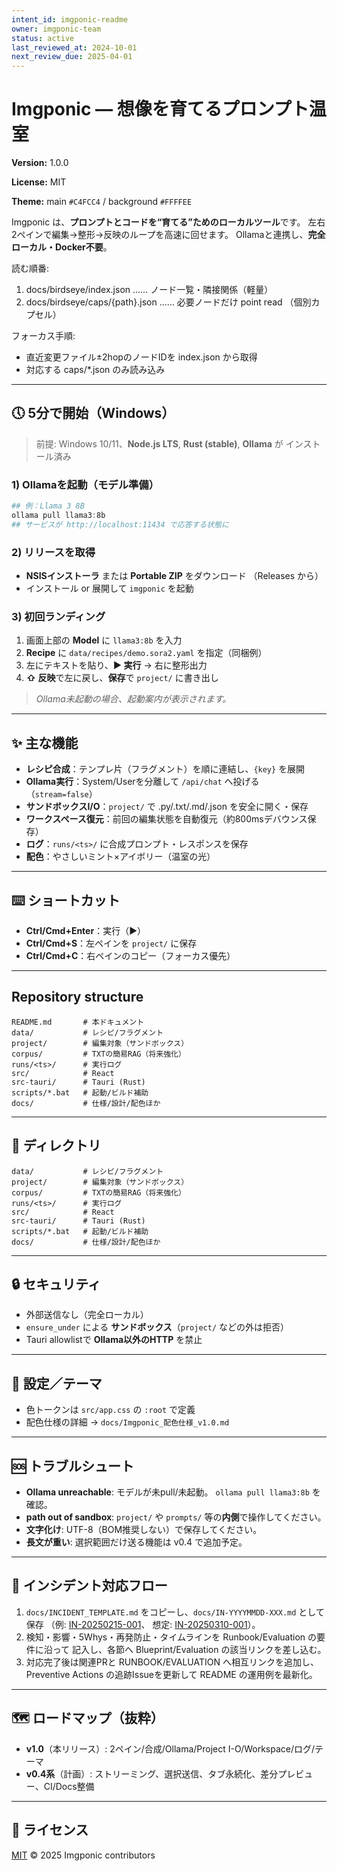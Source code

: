 ```yaml
---
intent_id: imgponic-readme
owner: imgponic-team
status: active
last_reviewed_at: 2024-10-01
next_review_due: 2025-04-01
---
```


<!-- markdownlint-disable-next-line MD022 MD041 -->
# Imgponic — 想像を育てるプロンプト温室

**Version:** 1.0.0

**License:** MIT

**Theme:** main `#C4FCC4` / background `#FFFFEE`

Imgponic は、**プロンプトとコードを“育てる”ためのローカルツール**です。
左右2ペインで編集→整形→反映のループを高速に回せます。
Ollamaと連携し、**完全ローカル・Docker不要**。

<!-- LLM-BOOTSTRAP v1 -->

読む順番:

1. docs/birdseye/index.json …… ノード一覧・隣接関係（軽量）
2. docs/birdseye/caps/{path}.json …… 必要ノードだけ point read
   （個別カプセル）

フォーカス手順:

- 直近変更ファイル±2hopのノードIDを index.json から取得
- 対応する caps/*.json のみ読み込み

<!-- /LLM-BOOTSTRAP -->

---

## 🕔 5分で開始（Windows）

> 前提: Windows 10/11、**Node.js LTS**, **Rust (stable)**, **Ollama** が
> インストール済み

### 1) Ollamaを起動（モデル準備）

```powershell
## 例：Llama 3 8B
ollama pull llama3:8b
## サービスが http://localhost:11434 で応答する状態に
```

### 2) リリースを取得

- **NSISインストーラ** または **Portable ZIP** をダウンロード
  （Releases から）
- インストール or 展開して `imgponic` を起動

### 3) 初回ランディング

1. 画面上部の **Model** に `llama3:8b` を入力
2. **Recipe** に `data/recipes/demo.sora2.yaml` を指定（同梱例）
3. 左にテキストを貼り、**▶ 実行** → 右に整形出力
4. **⇧ 反映**で左に戻し、**保存**で `project/` に書き出し

> *Ollama未起動の場合、起動案内が表示されます。*

---

## ✨ 主な機能

- **レシピ合成**：テンプレ片（フラグメント）を順に連結し、`{key}` を展開
- **Ollama実行**：System/Userを分離して `/api/chat` へ投げる
  （`stream=false`）
- **サンドボックスI/O**：`project/` で .py/.txt/.md/.json を安全に開く・保存
- **ワークスペース復元**：前回の編集状態を自動復元（約800msデバウンス保存）
- **ログ**：`runs/<ts>/` に合成プロンプト・レスポンスを保存
- **配色**：やさしいミント×アイボリー（温室の光）

---

## ⌨️ ショートカット

- **Ctrl/Cmd+Enter**：実行（▶）
- **Ctrl/Cmd+S**：左ペインを `project/` に保存
- **Ctrl/Cmd+C**：右ペインのコピー（フォーカス優先）

---

## Repository structure

```text
README.md       # 本ドキュメント
data/           # レシピ/フラグメント
project/        # 編集対象（サンドボックス）
corpus/         # TXTの簡易RAG（将来強化）
runs/<ts>/      # 実行ログ
src/            # React
src-tauri/      # Tauri (Rust)
scripts/*.bat   # 起動/ビルド補助
docs/           # 仕様/設計/配色ほか
```

---

## 📁 ディレクトリ

```text
data/           # レシピ/フラグメント
project/        # 編集対象（サンドボックス）
corpus/         # TXTの簡易RAG（将来強化）
runs/<ts>/      # 実行ログ
src/            # React
src-tauri/      # Tauri (Rust)
scripts/*.bat   # 起動/ビルド補助
docs/           # 仕様/設計/配色ほか
```

---

## 🔒 セキュリティ

- 外部送信なし（完全ローカル）
- `ensure_under` による **サンドボックス**（`project/` などの外は拒否）
- Tauri allowlistで **Ollama以外のHTTP** を禁止

---

## 🧩 設定／テーマ

- 色トークンは `src/app.css` の `:root` で定義
- 配色仕様の詳細 → `docs/Imgponic_配色仕様_v1.0.md`

---

## 🆘 トラブルシュート

- **Ollama unreachable**: モデルが未pull/未起動。
  `ollama pull llama3:8b` を確認。
- **path out of sandbox**: `project/` や `prompts/` 等の**内側**で操作してください。
- **文字化け**: UTF-8（BOM推奨しない）で保存してください。
- **長文が重い**: 選択範囲だけ送る機能は v0.4 で追加予定。

---

## 🚨 インシデント対応フロー

1. `docs/INCIDENT_TEMPLATE.md` をコピーし、`docs/IN-YYYYMMDD-XXX.md` として保存
   （例: [IN-20250215-001](docs/IN-20250215-001.md)、
   想定: [IN-20250310-001](docs/IN-20250310-001.md)）。
2. 検知・影響・5Whys・再発防止・タイムラインを Runbook/Evaluation の要件に沿って
   記入し、各節へ Blueprint/Evaluation の該当リンクを差し込む。
3. 対応完了後は関連PRと RUNBOOK/EVALUATION へ相互リンクを追加し、
   Preventive Actions の追跡Issueを更新して README の運用例を最新化。

---

## 🗺️ ロードマップ（抜粋）

- **v1.0**（本リリース）: 2ペイン/合成/Ollama/Project I-O/Workspace/ログ/テーマ
- **v0.4系**（計画）: ストリーミング、選択送信、タブ永続化、差分プレビュー、CI/Docs整備

---

## 📜 ライセンス

[MIT](LICENSE) © 2025 Imgponic contributors
